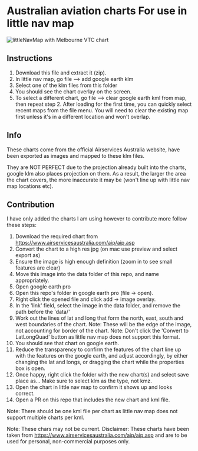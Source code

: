 # Australian aviation charts For use in little nav map

![littleNavMap with Melbourne VTC chart](/assets/images/littleNavMap%20with%20Melbourne%20VTC%20chart.png)

## Instructions

1. Download this file and extract it (zip).
2. In little nav map, go file --> add google earth klm
3. Select one of the klm files from this folder
4. You should see the chart overlay on the screen.
5. To select a different chart, go file --> clear google earth kml from map, then repeat step 2.
After loading for the first time, you can quickly select recent maps from the file menu. You will need to clear the existing map first unless it's in a different location and won't overlap.

## Info

These charts come from the official Airservices Australia website, have been exported as images and mapped to these klm files.

They are NOT PERFECT due to the projection already built into the charts, google klm also places projection on them. As a result, the larger the area the chart covers, the more inaccurate it may be (won't line up with little nav map locations etc).

## Contribution

I have only added the charts I am using however to contribute more follow these steps:
1. Download the required chart from https://www.airservicesaustralia.com/aip/aip.asp
2. Convert the chart to a high res jpg (on mac use preview and select export as)
3. Ensure the image is high enough definition (zoom in to see small features are clear)
4. Move this image into the data folder of this repo, and name appropriately. 
5. Open google earth pro
6. Open this repo's folder in google earth pro (file -> open).
7. Right click the opened file and click add -> image overlay.
8. In the 'link' field, select the image in the data folder, and remove the path before the 'data/'
9. Work out the lines of lat and long that form the north,  east, south and west boundaries of the chart. Note: These will be the edge of the image, not accounting for border of the chart. Note: Don't click the 'Convert to LatLongQuad' button as little nav map does not support this format.
10. You should see that chart on google earth.
11. Reduce the transparency to confirm the features of the chart line up with the features on the google earth, and adjust accordingly, by either changing the lat and longs, or dragging the chart while the properties box is open.
12. Once happy, right click the folder with the new chart(s) and select save place as... Make sure to select klm as the type, not kmz.
13. Open the chart in little nav map to confirm it shows up and looks correct.
14. Open a PR on this repo that includes the new chart and kml file.

Note: There should be one kml file per chart as little nav map does not support multiple charts per kml.

Note: These chars may not be current.
Disclaimer: These charts have been taken from https://www.airservicesaustralia.com/aip/aip.asp and are to be used for personal, non-commercial purposes only.
